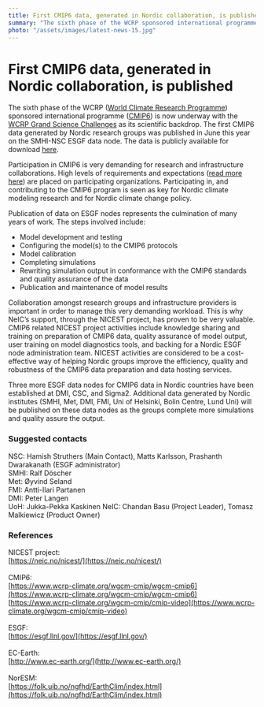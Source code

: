 ```yaml
---
title: First CMIP6 data, generated in Nordic collaboration, is published
summary: "The sixth phase of the WCRP sponsored international programme is now underway with the WCRP Grand Science Challenges as its scientific backdrop. The first CMIP6 data generated by Nordic research groups was published in June this year on the SMHI-NSC ESGF data node."
photo: "/assets/images/latest-news-15.jpg"
---
```


First CMIP6 data, generated in Nordic collaboration, is published
===============================

The sixth phase of the WCRP ([World Climate Research Programme](https://www.wcrp-climate.org/)) sponsored international programme ([CMIP6](https://www.wcrp-climate.org/wgcm-cmip/wgcm-cmip6)) is now underway with the [WCRP Grand Science Challenges](https://www.wcrp-climate.org/grand-challenges/grand-challenges-overview) as its scientific backdrop. The first CMIP6 data generated by Nordic research groups was published in June this year on the SMHI-NSC ESGF data node. The data is publicly available for download [here](https://esg-dn1.nsc.liu.se/search/cmip6-liu/).<br>

Participation in CMIP6 is very demanding for research and infrastructure collaborations. High levels of requirements and expectations ([read more here](https://pcmdi.llnl.gov/CMIP6/Guide/modelers.html#1-requirements-and-expectations)) are placed on participating organizations. Participating in, and contributing to the CMIP6 program is seen as key for Nordic climate modeling research and for Nordic climate change policy.<br>

Publication of data on ESGF nodes represents the culmination of many years of work. The steps involved include:
* Model development and testing
* Configuring the model(s) to the CMIP6 protocols
* Model calibration
* Completing simulations
* Rewriting simulation output in conformance with the CMIP6 standards and quality assurance of the data
* Publication and maintenance of model results <br>

Collaboration amongst research groups and infrastructure providers is important in order to manage this very demanding workload. This is why NeIC’s support, through the NICEST project, has proven to be very valuable. CMIP6 related NICEST project activities include knowledge sharing and training on preparation of CMIP6 data, quality assurance of model output, user training on model diagnostics tools, and backing for a Nordic ESGF node administration team. NICEST activities are considered to be a cost-effective way of helping Nordic groups improve the efficiency​​, quality and ​​robustness​​ of ​​the CMIP6 data preparation and data hosting services.<br>

Three more ESGF data nodes for CMIP6 data in Nordic countries have been established at DMI, CSC, and Sigma2. Additional data generated by Nordic institutes (SMHI, Met, DMI, FMI, Uni of Helsinki, Bolin Centre, Lund Uni) will be published on these data nodes as the groups complete more simulations and quality assure the output.<br>

### Suggested contacts
NSC: Hamish Struthers (Main Contact), Matts Karlsson, Prashanth Dwarakanath (ESGF administrator) <br>
SMHI: Ralf Döscher <br>
Met: Øyvind Seland <br>
FMI: Antti-Ilari Partanen <br>
DMI: Peter Langen <br>
UoH: Jukka-Pekka Kaskinen
NeIC: Chandan Basu (Project Leader), Tomasz Malkiewicz (Product Owner) <br>

### References
NICEST project: <br>
[https://neic.no/nicest/](https://neic.no/nicest/)<br>
<br>
CMIP6:<br>
[https://www.wcrp-climate.org/wgcm-cmip/wgcm-cmip6](https://www.wcrp-climate.org/wgcm-cmip/wgcm-cmip6)<br>
[https://www.wcrp-climate.org/wgcm-cmip/cmip-video](https://www.wcrp-climate.org/wgcm-cmip/cmip-video)<br>
<br>
ESGF:<br>
[https://esgf.llnl.gov/](https://esgf.llnl.gov/)<br>
<br>
EC-Earth:<br>
[http://www.ec-earth.org/](http://www.ec-earth.org/)<br>
<br>
NorESM:<br>
[https://folk.uib.no/ngfhd/EarthClim/index.html](https://folk.uib.no/ngfhd/EarthClim/index.html)
